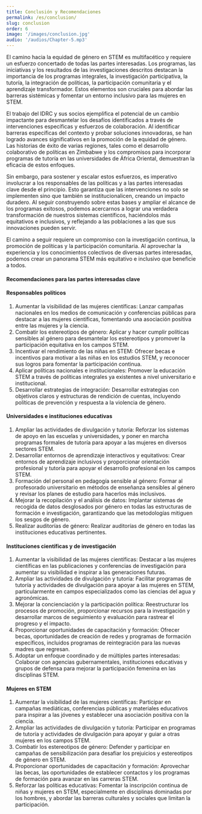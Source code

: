 ```yaml
---
title: Conclusión y Recomendaciones
permalink: /es/conclusion/
slug: conclusion
order: 6
image: '/images/conclusion.jpg'
audio: '/audios/Chapter-5.mp3'
---
```


<p class="dropcap" data-letter="E">
El camino hacia la equidad de género en STEM es multifacético y requiere un esfuerzo concertado de todas las partes interesadas. Los programas, las iniciativas y los resultados de las investigaciones descritos destacan la importancia de los programas integrales, la investigación participativa, la tutoría, la integración de políticas, la participación comunitaria y el aprendizaje transformador. Estos elementos son cruciales para abordar las barreras sistémicas y fomentar un entorno inclusivo para las mujeres en STEM.

El trabajo del IDRC y sus socios ejemplifica el potencial de un cambio impactante para desmantelar los desafíos identificados a través de intervenciones específicas y esfuerzos de colaboración. Al identificar barreras específicas del contexto y probar soluciones innovadoras, se han logrado avances significativos en la promoción de la equidad de género. Las historias de éxito de varias regiones, tales como el desarrollo colaborativo de políticas en Zimbabwe y los compromisos para incorporar programas de tutoría en las universidades de África Oriental, demuestran la eficacia de estos enfoques.

Sin embargo, para sostener y escalar estos esfuerzos, es imperativo involucrar a los responsables de las políticas y a las partes interesadas clave desde el principio. Esto garantiza que las intervenciones no solo se implementen sino que también se institucionalicen, creando un impacto duradero. Al seguir construyendo sobre estas bases y ampliar el alcance de los programas exitosos, podemos acercarnos a lograr una verdadera transformación de nuestros sistemas científicos, haciéndolos más equitativos e inclusivos, y reflejando a las poblaciones a las que sus innovaciones pueden servir. 

El camino a seguir requiere un compromiso con la investigación continua, la promoción de políticas y la participación comunitaria. Al aprovechar la experiencia y los conocimientos colectivos de diversas partes interesadas, podemos crear un panorama STEM más equitativo e inclusivo que beneficie a todos.
</p>

<div class="header-start">
<h4>Recomendaciones para las partes interesadas clave</h4>
</div>

#### Responsables políticos 
1. Aumentar la visibilidad de las mujeres científicas: Lanzar campañas nacionales en los medios de comunicación y conferencias públicas para destacar a las mujeres científicas, fomentando una asociación positiva entre las mujeres y la ciencia. 
2. Combatir los estereotipos de género: Aplicar y hacer cumplir políticas sensibles al género para desmantelar los estereotipos y promover la participación equitativa en los campos STEM. 
3. Incentivar el rendimiento de las niñas en STEM: Ofrecer becas e incentivos para motivar a las niñas en los estudios STEM, y reconocer sus logros para fomentar la participación continua. 
4. Aplicar políticas nacionales e institucionales: Promover la educación STEM a través de políticas integrales ya existentes a nivel universitario e institucional. 
5. Desarrollar estrategias de integración: Desarrollar estrategias con objetivos claros y estructuras de rendición de cuentas, incluyendo políticas de prevención y respuesta a la violencia de género.

#### Universidades e instituciones educativas 
1. Ampliar las actividades de divulgación y tutoría: Reforzar los sistemas de apoyo en las escuelas y universidades, y poner en marcha programas formales de tutoría para apoyar a las mujeres en diversos sectores STEM. 
2. Desarrollar entornos de aprendizaje interactivos y equitativos: Crear entornos de aprendizaje inclusivos y proporcionar orientación profesional y tutoría para apoyar el desarrollo profesional en los campos STEM. 
3. Formación del personal en pedagogía sensible al género: Formar al profesorado universitario en métodos de enseñanza sensibles al género y revisar los planes de estudio para hacerlos más inclusivos. 
4. Mejorar la recopilación y el análisis de datos: Implantar sistemas de recogida de datos desglosados por género en todas las estructuras de formación e investigación, garantizando que las metodologías mitiguen los sesgos de género. 
5. Realizar auditorías de género: Realizar auditorías de género en todas las instituciones educativas pertinentes.

#### Instituciones científicas y de investigación 
1. Aumentar la visibilidad de las mujeres científicas: Destacar a las mujeres científicas en las publicaciones y conferencias de investigación para aumentar su visibilidad e inspirar a las generaciones futuras. 
2. Ampliar las actividades de divulgación y tutoría: Facilitar programas de tutoría y actividades de divulgación para apoyar a las mujeres en STEM, particularmente en campos especializados como las ciencias del agua y agronómicas. 
3. Mejorar la concienciación y la participación política: Reestructurar los procesos de promoción, proporcionar recursos para la investigación y desarrollar marcos de seguimiento y evaluación para rastrear el progreso y el impacto. 
4. Proporcionar oportunidades de capacitación y formación: Ofrecer becas, oportunidades de creación de redes y programas de formación específicos, incluidos programas de reintegración para las nuevas madres que regresan. 
5. Adoptar un enfoque coordinado y de múltiples partes interesadas: Colaborar con agencias gubernamentales, instituciones educativas y grupos de defensa para mejorar la participación femenina en las disciplinas STEM.

#### Mujeres en STEM 
1. Aumentar la visibilidad de las mujeres científicas: Participar en campañas mediáticas, conferencias públicas y materiales educativos para inspirar a las jóvenes y establecer una asociación positiva con la ciencia. 
2. Ampliar las actividades de divulgación y tutoría: Participar en programas de tutoría y actividades de divulgación para apoyar y guiar a otras mujeres en los campos STEM. 
3. Combatir los estereotipos de género: Defender y participar en campañas de sensibilización para desafiar los prejuicios y estereotipos de género en STEM. 
4. Proporcionar oportunidades de capacitación y formación: Aprovechar las becas, las oportunidades de establecer contactos y los programas de formación para avanzar en las carreras STEM. 
5. Reforzar las políticas educativas: Fomentar la inscripción continua de niñas y mujeres en STEM, especialmente en disciplinas dominadas por los hombres, y abordar las barreras culturales y sociales que limitan la participación.
